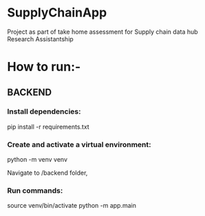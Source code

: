 # SupplyChainApp
Project as part of take home assessment for Supply chain data hub Research Assistantship

# How to run:-
## BACKEND
### Install dependencies:
pip install -r requirements.txt

### Create and activate a virtual environment:
python -m venv venv


Navigate to /backend folder,
### Run commands:
source venv/bin/activate
python -m app.main

